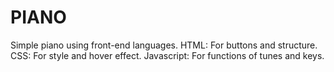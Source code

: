# PIANO
Simple piano using front-end languages.
HTML: For buttons and structure.
CSS: For style and hover effect.
Javascript: For functions of tunes and keys.
